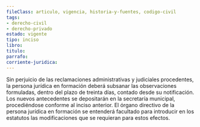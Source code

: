 ```yaml
---
fileClass: articulo, vigencia, historia-y-fuentes, codigo-civil
tags:
- derecho-civil
- derecho-privado
estado: vigente
tipo: inciso
libro:
titulo:
parrafo:
corriente-juridica:
---
```

Sin perjuicio de las reclamaciones administrativas y judiciales procedentes, la persona jurídica en formación deberá subsanar las observaciones formuladas, dentro del plazo de treinta días, contado desde su notificación. Los nuevos antecedentes se depositarán en la secretaría municipal, procediéndose conforme al inciso anterior. El órgano directivo de la persona jurídica en formación se entenderá facultado para introducir en los estatutos las modificaciones que se requieran para estos efectos.
